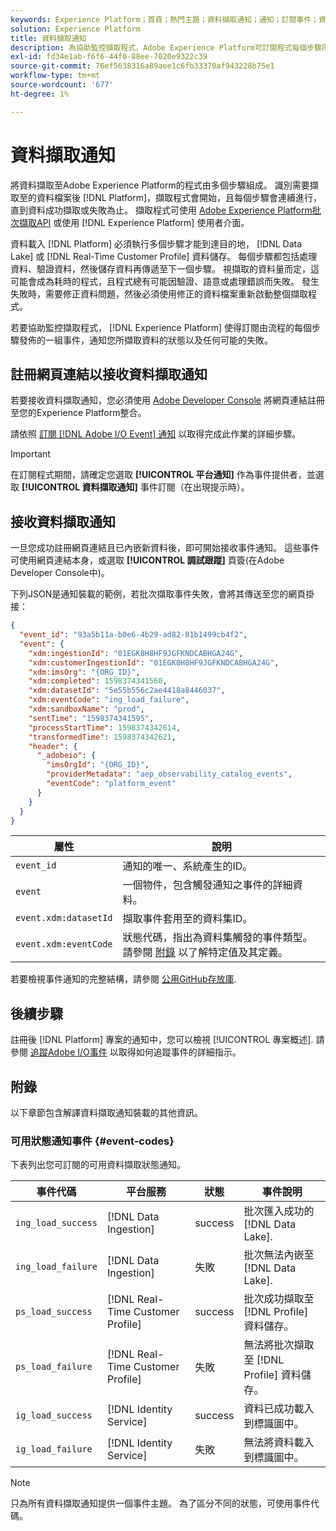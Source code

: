 ```yaml
---
keywords: Experience Platform；首頁；熱門主題；資料擷取通知；通知；訂閱事件；資料擷取狀態事件；狀態事件；訂閱；狀態通知；
solution: Experience Platform
title: 資料擷取通知
description: 為協助監控擷取程式，Adobe Experience Platform可訂閱程式每個步驟所發佈的一組事件，並通知您所擷取資料的狀態以及任何可能的失敗情況。
exl-id: fd34e1ab-f6f6-44f0-88ee-7020e9322c39
source-git-commit: 76ef5638316a89aee1c6fb33370af943228b75e1
workflow-type: tm+mt
source-wordcount: '677'
ht-degree: 1%

---
```


# 資料擷取通知

將資料擷取至Adobe Experience Platform的程式由多個步驟組成。 識別需要擷取至的資料檔案後 [!DNL Platform]，擷取程式會開始，且每個步驟會連續進行，直到資料成功擷取或失敗為止。 擷取程式可使用 [Adobe Experience Platform批次擷取API](https://developer.adobe.com/experience-platform-apis/references/batch-ingestion/) 或使用 [!DNL Experience Platform] 使用者介面。

資料載入 [!DNL Platform] 必須執行多個步驟才能到達目的地， [!DNL Data Lake] 或 [!DNL Real-Time Customer Profile] 資料儲存。 每個步驟都包括處理資料、驗證資料，然後儲存資料再傳遞至下一個步驟。 視擷取的資料量而定，這可能會成為耗時的程式，且程式總有可能因驗證、語意或處理錯誤而失敗。 發生失敗時，需要修正資料問題，然後必須使用修正的資料檔案重新啟動整個擷取程式。

若要協助監控擷取程式， [!DNL Experience Platform] 使得訂閱由流程的每個步驟發佈的一組事件，通知您所擷取資料的狀態以及任何可能的失敗。

## 註冊網頁連結以接收資料擷取通知

若要接收資料擷取通知，您必須使用 [Adobe Developer Console](https://www.adobe.com/go/devs_console_ui) 將網頁連結註冊至您的Experience Platform整合。

請依照 [訂閱 [!DNL Adobe I/O Event] 通知](../../observability/alerts/subscribe.md) 以取得完成此作業的詳細步驟。

>[!IMPORTANT]
>
>在訂閱程式期間，請確定您選取 **[!UICONTROL 平台通知]** 作為事件提供者，並選取 **[!UICONTROL 資料擷取通知]** 事件訂閱（在出現提示時）。

## 接收資料擷取通知

一旦您成功註冊網頁連結且已內嵌新資料後，即可開始接收事件通知。 這些事件可使用網頁連結本身，或選取 **[!UICONTROL 調試跟蹤]** 頁簽(在Adobe Developer Console中)。

下列JSON是通知裝載的範例，若批次擷取事件失敗，會將其傳送至您的網頁掛接：

```json
{
  "event_id": "93a5b11a-b0e6-4b29-ad82-81b1499cb4f2",
  "event": {
    "xdm:ingestionId": "01EGK8H8HF9JGFKNDCABHGA24G",
    "xdm:customerIngestionId": "01EGK8H8HF9JGFKNDCABHGA24G",
    "xdm:imsOrg": "{ORG_ID}",
    "xdm:completed": 1598374341560,
    "xdm:datasetId": "5e55b556c2ae4418a8446037",
    "xdm:eventCode": "ing_load_failure",
    "xdm:sandboxName": "prod",
    "sentTime": "1598374341595",
    "processStartTime": 1598374342614,
    "transformedTime": 1598374342621,
    "header": {
      "_adobeio": {
        "imsOrgId": "{ORG_ID}",
        "providerMetadata": "aep_observability_catalog_events",
        "eventCode": "platform_event"
      }
    }
  }
}
```

| 屬性 | 說明 |
| --- | --- |
| `event_id` | 通知的唯一、系統產生的ID。 |
| `event` | 一個物件，包含觸發通知之事件的詳細資料。 |
| `event.xdm:datasetId` | 擷取事件套用至的資料集ID。 |
| `event.xdm:eventCode` | 狀態代碼，指出為資料集觸發的事件類型。 請參閱 [附錄](#event-codes) 以了解特定值及其定義。 |

若要檢視事件通知的完整結構，請參閱 [公用GitHub存放庫](https://github.com/adobe/xdm/blob/master/schemas/notifications/ingestion.schema.json).

## 後續步驟

註冊後 [!DNL Platform] 專案的通知中，您可以檢視 [!UICONTROL 專案概述]. 請參閱 [追蹤Adobe I/O事件](https://www.adobe.io/apis/experienceplatform/events/docs.html#!adobedocs/adobeio-events/master/support/tracing.md) 以取得如何追蹤事件的詳細指示。

## 附錄

以下章節包含解譯資料擷取通知裝載的其他資訊。

### 可用狀態通知事件 {#event-codes}

下表列出您可訂閱的可用資料擷取狀態通知。

| 事件代碼 | 平台服務 | 狀態 | 事件說明 |
| --- | ---------------- | ------ | ----------------- |
| `ing_load_success` | [!DNL Data Ingestion] | success | 批次匯入成功的 [!DNL Data Lake]. |
| `ing_load_failure` | [!DNL Data Ingestion] | 失敗 | 批次無法內嵌至 [!DNL Data Lake]. |
| `ps_load_success` | [!DNL Real-Time Customer Profile] | success | 批次成功擷取至 [!DNL Profile] 資料儲存。 |
| `ps_load_failure` | [!DNL Real-Time Customer Profile] | 失敗 | 無法將批次擷取至 [!DNL Profile] 資料儲存。 |
| `ig_load_success` | [!DNL Identity Service] | success | 資料已成功載入到標識圖中。 |
| `ig_load_failure` | [!DNL Identity Service] | 失敗 | 無法將資料載入到標識圖中。 |

>[!NOTE]
>
>只為所有資料擷取通知提供一個事件主題。 為了區分不同的狀態，可使用事件代碼。
